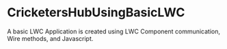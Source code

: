 # CricketersHubUsingBasicLWC
A basic LWC Application is created using LWC Component communication, Wire methods, and Javascript.
